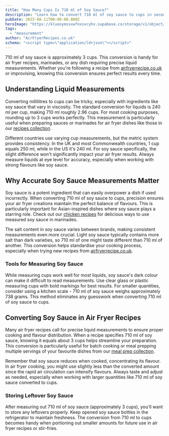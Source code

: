 ```yaml
---
title: "How Many Cups Is 710 ml of Soy Sauce?"
description: "Learn how to convert 710 ml of soy sauce to cups in seconds. Perfect for air fryer recipes and precise cooking measurements."
pubDate: 2025-08-11T00:00:00.000Z
heroImage: "https://klueoymssxwfnxsvcyhv.supabase.co/storage/v1/object/public/md/how-many-cups-is-710-ml-of-soy-sauce-540b93b5.webp"
tags:
  - "measurement"
author: "AirFryerRecipes.co.uk"
schema: "<script type=\"application/ld+json\"></script>"
---
```


<p>710 ml of soy sauce is approximately 3 cups. This conversion is handy for air fryer recipes, marinades, or any dish requiring precise liquid measurements. Whether you're following a recipe from <a href=https://www.airfryerrecipe.co.uk>airfryerrecipe.co.uk</a> or improvising, knowing this conversion ensures perfect results every time.</p>

<h2>Understanding Liquid Measurements</h2>
<p>Converting millilitres to cups can be tricky, especially with ingredients like soy sauce that vary in viscosity. The standard conversion for liquids is 240 ml per cup, making 710 ml roughly 2.96 cups. For most cooking purposes, rounding up to 3 cups works perfectly. This measurement is particularly useful when preparing sauces or marinades for air fryer dishes like those in our <a href=https://www.airfryerrecipe.co.uk/recipes>recipes collection</a>.</p>
<p>Different countries use varying cup measurements, but the metric system provides consistency. In the UK and most Commonwealth countries, 1 cup equals 250 ml, while in the US it's 240 ml. For soy sauce specifically, the slight difference won't significantly impact your air fryer results. Always measure liquids at eye level for accuracy, especially when working with strong flavours like soy sauce.</p>

<h2>Why Accurate Soy Sauce Measurements Matter</h2>
<p>Soy sauce is a potent ingredient that can easily overpower a dish if used incorrectly. When converting 710 ml of soy sauce to cups, precision ensures your air fryer creations maintain the perfect balance of flavours. This is particularly important for Asian-inspired dishes where soy sauce plays a starring role. Check out our <a href=https://www.airfryerrecipe.co.uk/recipe-category/chicken>chicken recipes</a> for delicious ways to use measured soy sauce in marinades.</p>
<p>The salt content in soy sauce varies between brands, making consistent measurements even more crucial. Light soy sauce typically contains more salt than dark varieties, so 710 ml of one might taste different than 710 ml of another. This conversion helps standardise your cooking process, especially when trying new recipes from <a href=https://www.airfryerrecipe.co.uk>airfryerrecipe.co.uk</a>.</p>

<h3>Tools for Measuring Soy Sauce</h3>
<p>While measuring cups work well for most liquids, soy sauce's dark colour can make it difficult to read measurements. Use clear glass or plastic measuring cups with bold markings for best results. For smaller quantities, consider using a kitchen scale - 710 ml of soy sauce weighs approximately 738 grams. This method eliminates any guesswork when converting 710 ml of soy sauce to cups.</p>

<h2>Converting Soy Sauce in Air Fryer Recipes</h2>
<p>Many air fryer recipes call for precise liquid measurements to ensure proper cooking and flavour distribution. When a recipe specifies 710 ml of soy sauce, knowing it equals about 3 cups helps streamline your preparation. This conversion is particularly useful for batch cooking or meal prepping multiple servings of your favourite dishes from our <a href=https://www.airfryerrecipe.co.uk/recipe-category/meal-prep>meal prep collection</a>.</p>
<p>Remember that soy sauce reduces when cooked, concentrating its flavour. In air fryer cooking, you might use slightly less than the converted amount since the rapid air circulation can intensify flavours. Always taste and adjust as needed, especially when working with larger quantities like 710 ml of soy sauce converted to cups.</p>

<h3>Storing Leftover Soy Sauce</h3>
<p>After measuring out 710 ml of soy sauce (approximately 3 cups), you'll want to store any leftovers properly. Keep opened soy sauce bottles in the refrigerator to maintain freshness. The conversion from 710 ml to cups becomes handy when portioning out smaller amounts for future use in air fryer recipes or stir-fries.</p>